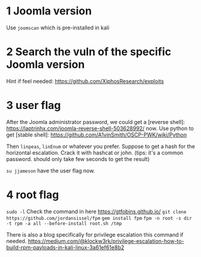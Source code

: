 # 1 Joomla version
Use `joomscan` which is pre-installed in kali

# 2 Search the vuln of the specific Joomla version
Hint if feel needed: https://github.com/XiphosResearch/exploits

# 3 user flag
After the Joomla administrator password, we could get a [reverse shell]: https://laptrinhx.com/joomla-reverse-shell-503628992/ now. 
Use python to get [stable shell]: https://github.com/A1vinSmith/OSCP-PWK/wiki/Python

Then `linpeas`, `linEnum` or whatever you prefer.
Suppose to get a hash for the horizontal escalation.
Crack it with hashcat or john. (tips: it's a common password. should only take few seconds to get the result)

`su jjameson` have the user flag now.

# 4 root flag
`sudo -l`
Check the command in here https://gtfobins.github.io/
`git clone https://github.com/jordansissel/fpm`
`gem install fpm`
`fpm -n root -s dir -t rpm -a all --before-install root.sh /tmp`

There is also a blog specifically for privilege escalation this command if needed.
https://medium.com/@klockw3rk/privilege-escalation-how-to-build-rpm-payloads-in-kali-linux-3a61ef61e8b2